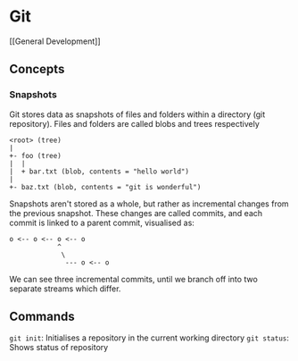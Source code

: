 # Git

[[General Development]]

## Concepts
### Snapshots
Git stores data as snapshots of files and folders within a directory (git repository). Files and folders are called blobs and trees respectively

```
<root> (tree)
|
+- foo (tree)
|  |
|  + bar.txt (blob, contents = "hello world")
|
+- baz.txt (blob, contents = "git is wonderful")
```

Snapshots aren't stored as a whole, but rather as incremental changes from the previous snapshot. These changes are called commits, and each commit is linked to a parent commit, visualised as:

```
o <-- o <-- o <-- o
            ^
             \
              --- o <-- o
```

We can see three incremental commits, until we branch off into two separate streams which differ.


## Commands
`git init`: Initialises a repository in the current working directory
`git status`: Shows status of repository
